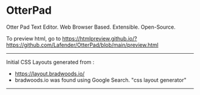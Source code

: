 # OtterPad
Otter Pad Text Editor. Web Browser Based. Extensible. Open-Source.

To preview html, go to https://htmlpreview.github.io/?https://github.com/Lafender/OtterPad/blob/main/preview.html

***

Initial CSS Layouts generated from : 
 - https://layout.bradwoods.io/
 - bradwoods.io was found using Google Search. "css layout generator"


***
